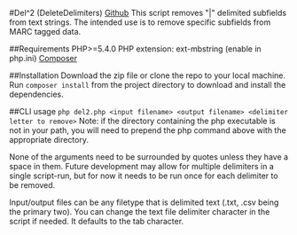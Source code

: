 #Del^2 (DeleteDelimiters)
[Github](https://github.com/short2jw/del2)
This script removes "|<letter>" delimited subfields from text strings.  The intended use is to remove specific subfields from MARC tagged data.

##Requirements
PHP>=5.4.0 
PHP extension:  ext-mbstring	(enable in php.ini)
[Composer](http://getcomposer.org)

##Installation
Download the zip file or clone the repo to your local machine.  Run `composer install` from the project directory to download and install the dependencies.


##CLI usage
```php del2.php <input filename> <output filename> <delimiter letter to remove>``` 
Note: if the directory containing the php executable is not in your path, you will need to prepend the php command above with the appropriate directory.

None of the arguments need to be surrounded by quotes unless they have a space in them.  Future development may allow for multiple delimiters in a single script-run, but for now it needs to be run once for each delimiter to be removed.

Input/output files can be any filetype that is delimited text (.txt, .csv being the primary two). You can change the text file delimiter character in the script if needed.  It defaults to the tab character.
